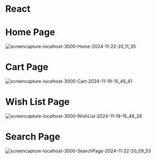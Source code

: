 # React

# Home Page

![screencapture-localhost-3000-Home-2024-11-22-20_11_35](https://github.com/user-attachments/assets/8113cf6b-fd1c-4e99-a855-01410b38d0f9)


# Cart Page

![screencapture-localhost-3000-Cart-2024-11-19-15_46_41](https://github.com/user-attachments/assets/651158ba-c258-43eb-879b-13a74bb1dea6)

# Wish List Page

![screencapture-localhost-3000-WishList-2024-11-19-15_48_26](https://github.com/user-attachments/assets/da0ecdb0-f6f7-40e8-8876-de21e06b860d)

# Search Page

![screencapture-localhost-3000-SearchPage-2024-11-22-20_09_53](https://github.com/user-attachments/assets/f28f373e-1e0b-49f9-a5d5-fc096d83050b)

